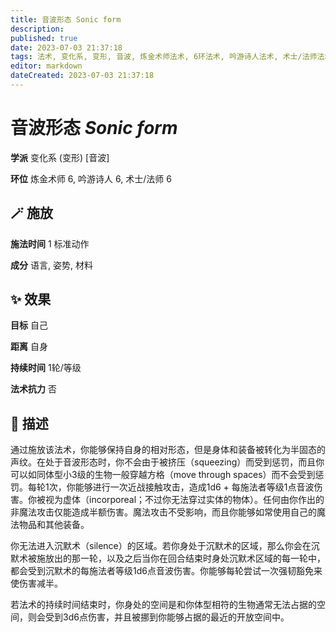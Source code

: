 ```yaml
---
title: 音波形态 Sonic form
description: 
published: true
date: 2023-07-03 21:37:18
tags: 法术, 变化系, 变形, 音波, 炼金术师法术, 6环法术, 吟游诗人法术, 术士/法师法术
editor: markdown
dateCreated: 2023-07-03 21:37:18
---
```


# **音波形态** *Sonic form*

**学派** 变化系 (变形) \[音波\] 

**环位** 炼金术师 6, 吟游诗人 6, 术士/法师 6

## 🪄 施放

**施法时间** 1 标准动作

**成分** 语言, 姿势, 材料

## ✨ 效果 

**目标** 自己 

**距离** 自身  

**持续时间** 1轮/等级 

**法术抗力** 否

## 📖 描述

通过施放该法术，你能够保持自身的相对形态，但是身体和装备被转化为半固态的声纹。在处于音波形态时，你不会由于被挤压（squeezing）而受到惩罚，而且你可以如同体型小3级的生物一般穿越方格（move through spaces）而不会受到惩罚。每轮1次，你能够进行一次近战接触攻击，造成1d6 + 每施法者等级1点音波伤害。你被视为虚体（incorporeal；不过你无法穿过实体的物体）。任何由你作出的非魔法攻击仅能造成半额伤害。魔法攻击不受影响，而且你能够如常使用自己的魔法物品和其他装备。

你无法进入沉默术（silence）的区域。若你身处于沉默术的区域，那么你会在沉默术被施放出的那一轮，以及之后当你在回合结束时身处沉默术区域的每一轮中，都会受到沉默术的每施法者等级1d6点音波伤害。你能够每轮尝试一次强韧豁免来使伤害减半。

若法术的持续时间结束时，你身处的空间是和你体型相符的生物通常无法占据的空间，则会受到3d6点伤害，并且被挪到你能够占据的最近的开放空间中。
    